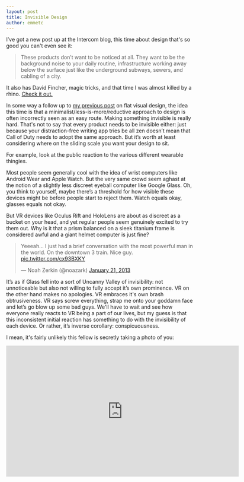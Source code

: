 ```yaml
---
layout: post
title: Invisible Design
author: emmetc
---
```


I’ve got a new post up at the Intercom blog, this time about design that's so good you can't even see it:

> These products don’t want to be noticed at all. They want to be the background noise to your daily routine, infrastructure working away below the surface just like the underground subways, sewers, and cabling of a city.

It also has David Fincher, magic tricks, and that time I was almost killed by a rhino. [Check it out.](http://blog.intercom.io/invisible-design/)

In some way a follow up to [my previous post](http://blog.intercom.io/has-visual-design-fallen-flat/) on flat visual design, the idea this time is that a minimalist/less-is-more/reductive approach to design is often incorrectly seen as an easy route. Making something invisible is really hard. That's not to say that every product needs to be invisible either: just because your distraction-free writing app tries be all zen doesn’t mean that Call of Duty needs to adopt the same approach. But it’s worth at least considering where on the sliding scale you want your design to sit.

For example, look at the public reaction to the various different wearable thingies.

Most people seem generally cool with the idea of wrist computers like Android Wear and Apple Watch. But the very same crowd seem aghast at the notion of a slightly less discreet eyeball computer like Google Glass. Oh, you think to yourself, maybe there’s a threshold for how visible these devices might be before people start to reject them. Watch equals okay, glasses equals not okay.

But VR devices like Oculus Rift and HoloLens are about as discreet as a bucket on your head, and yet regular people seem genuinely excited to try them out. Why is it that a prism balanced on a sleek titanium frame is considered awful and a giant helmet computer is just fine?

<div style="width: 510px; margin: 0 auto;"><blockquote class="twitter-tweet" lang="en"><p>Yeeeah... I just had a brief conversation with the most powerful man in the world. On the downtown 3 train. Nice guy. <a href="http://t.co/cx93BXKY">pic.twitter.com/cx93BXKY</a></p>&mdash; Noah Zerkin (@noazark) <a href="https://twitter.com/noazark/status/293194207265447937">January 21, 2013</a></blockquote>
<script async src="//platform.twitter.com/widgets.js" charset="utf-8"></script></div>

It’s as if Glass fell into a sort of Uncanny Valley of invisibility: not unnoticeable but also not willing to fully accept it’s own prominence. VR on the other hand makes no apologies. VR embraces it's own brash obtrusiveness. VR says screw everything, strap me onto your goddamn face and let’s go blow up some bad guys. We'll have to wait and see how everyone really reacts to VR being a part of our lives, but my guess is that this inconsistent initial reaction has something to do with the invisibility of each device. Or rather, it’s inverse corollary: conspicuousness.

I mean, it's fairly unlikely this fellow is secretly taking a photo of you:

<iframe width="628" height="353" src="https://www.youtube.com/embed/jfI0JV-IQWY" frameborder="0" allowfullscreen></iframe>